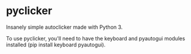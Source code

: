 # pyclicker
Insanely simple autoclicker made with Python 3.

To use pyclicker, you'll need to have the keyboard and pyautogui modules installed (pip install keyboard pyautogui).
